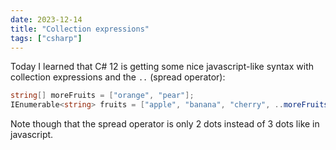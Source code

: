 ```yaml
---
date: 2023-12-14
title: "Collection expressions"
tags: ["csharp"]
---
```



Today I learned that C# 12 is getting some nice javascript-like syntax with collection expressions and the `..` (spread operator):

```csharp
string[] moreFruits = ["orange", "pear"];
IEnumerable<string> fruits = ["apple", "banana", "cherry", ..moreFruits];
```

Note though that the spread operator is only 2 dots instead of 3 dots like in javascript.
